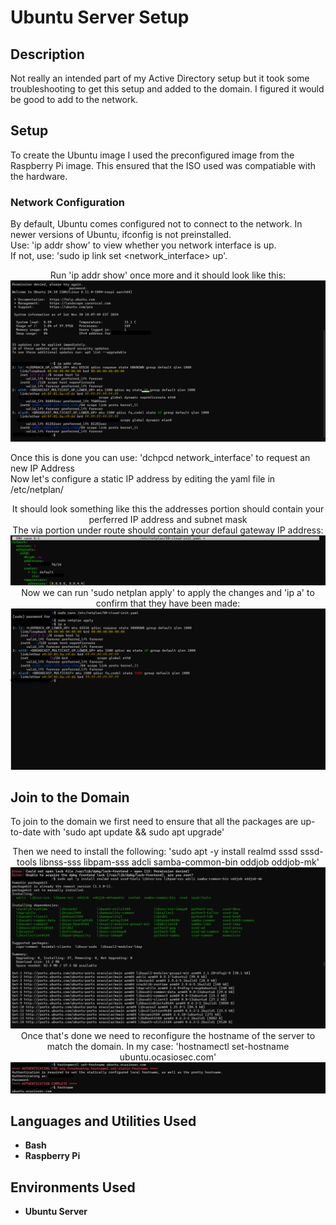 <h1>Ubuntu Server Setup</h1>

<h2>Description</h2>
Not really an intended part of my Active Directory setup but it took some troubleshooting to get this setup and added to the domain. I figured it would be good to add to the network.
<br />

<h2>Setup</h2>
To create the Ubuntu image I used the preconfigured image from the Raspberry Pi image. This ensured that the ISO used was compatiable with the hardware.
<br />
<h3>Network Configuration</h3>

By default, Ubuntu comes configured not to connect to the network. In newer versions of Ubuntu, ifconfig is not preinstalled. <br />
Use: 'ip addr show' to view whether you network interface is up. <br />
If not, use: 'sudo ip link set <network_interface> up'. <br />
<p align="center">
Run 'ip addr show' once more and it should look like this:
<img src="/imgs/network_up.png"/>
</p>
Once this is done you can use: 'dchpcd network_interface' to request an new IP Address <br />
Now let's configure a static IP address by editing the yaml file in /etc/netplan/ <br />
<p align="center">
It should look something like this the addresses portion should contain your perferred IP address and subnet mask <br />
The via portion under route should contain your defaul gateway IP address:
<img src="/imgs/netplan.png"/>
Now we can run 'sudo netplan apply' to apply the changes and 'ip a' to confirm that they have been made:
<img src="/imgs/netplan_apply.png"/>
</p>
<h2>Join to the Domain</h2>
To join to the domain we first need to ensure that all the packages are up-to-date with 'sudo apt update && sudo apt upgrade' <br />
<p align="center">
Then we need to install the following: 'sudo apt -y install realmd sssd sssd-tools libnss-sss libpam-sss adcli samba-common-bin oddjob oddjob-mk' <br />
<img src="/imgs/install_pkgs.png"/>
Once that's done we need to reconfigure the hostname of the server to match the domain. In my case: 'hostnamectl set-hostname ubuntu.ocasiosec.com'
<img src="/imgs/ubuntu_hostname.png"/>
  
  
<br />
<h2>Languages and Utilities Used</h2>

- <b>Bash</b> 
- <b>Raspberry Pi</b>

<h2>Environments Used </h2>

- <b>Ubuntu Server</b>


<!--
 ```diff
- text in red
+ text in green
! text in orange
# text in gray
@@ text in purple (and bold)@@
```
--!>
